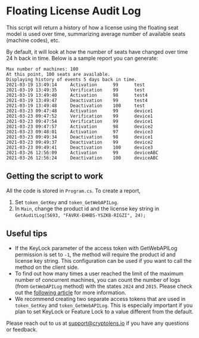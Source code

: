 # Floating License Audit Log

This script will return a history of how a license using the floating seat model is used over time,
summarizing average number of available seats (machine codes), etc.

By default, it will look at how the number of seats have changed over time 24 h back in time. Below is a sample report you can generate:

```
Max number of machines: 100
At this point, 100 seats are available.
Displaying history of events 5 days back in time.
2021-03-19 13:49:14     Activation      99      test
2021-03-19 13:49:35     Verification    99      test
2021-03-19 13:49:40     Activation      98      test4
2021-03-19 13:49:47     Deactivation    99      test4
2021-03-19 13:49:48     Deactivation    100     test
2021-03-23 09:47:48     Activation      99      device1
2021-03-23 09:47:52     Verification    99      device1
2021-03-23 09:47:54     Verification    99      device1
2021-03-23 09:47:57     Activation      98      device2
2021-03-23 09:48:01     Activation      97      device3
2021-03-23 09:49:34     Deactivation    98      device1
2021-03-23 09:49:37     Deactivation    99      device2
2021-03-23 09:49:41     Deactivation    100     device3
2021-03-26 12:56:09     Activation      99      deviceABC
2021-03-26 12:56:24     Deactivation    100     deviceABC
```

## Getting the script to work
All the code is stored in `Program.cs`. To create a report,

1. Set `token_GetKey` and `token_GetWebAPILog`.
2. In `Main`, change the product id and the license key string in `GetAuditLog(5693, "FAVRX-EHHBS-YSZKB-RIGZI", 24);`

## Useful tips
* If the KeyLock parameter of the access token with GetWebAPILog permission is set to `-1`, the method will require the product id and license key string. This configuration can be used if you want to call the method on the client side.
* To find out how many times a user reached the limit of the maximum number of concurrent machines, you can count the number of logs (from `GetWebAPILog` method) with the states `2024` and `2015`. Please check out the [following article](https://app.cryptolens.io/docs/api/v3/model/WebAPILog#state-codes) for more information.
* We recommend creating two separate access tokens that are used in `token_GetKey` and `token_GetWebAPILog`. This is especially important if you plan to set KeyLock or Feature Lock to a value different from the default.

Please reach out to us at support@cryptolens.io if you have any questions or feedback.